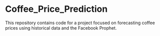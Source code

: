 # Coffee_Price_Prediction
This repository contains code for a project focused on forecasting coffee prices using historical data and the Facebook Prophet. 
